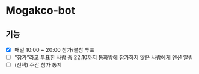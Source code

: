 # Mogakco-bot

## 기능

- [x] 매일 10:00 ~ 20:00 참가/불참 투표
- [ ] "참가"라고 투표한 사람 중 22:10까지 통화방에 참가하지 않은 사람에게 멘션 알림
- [ ] (선택) 주간 참가 통계
